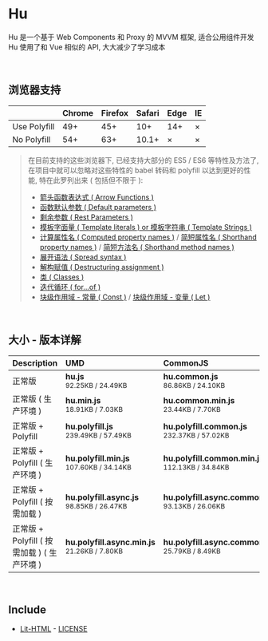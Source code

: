 # Hu
Hu 是一个基于 Web Components 和 Proxy 的 MVVM 框架, 适合公用组件开发<br>
Hu 使用了和 Vue 相似的 API, 大大减少了学习成本

<br>

## 浏览器支持

|              | Chrome | Firefox | Safari | Edge | IE |
| :-           | :-     | :-      | :-     | :-   | :- |
| Use Polyfill | 49+    | 45+     | 10+    | 14+  | ×  |
| No Polyfill  | 54+    | 63+     | 10.1+  | ×    | ×  |

> 在目前支持的这些浏览器下, 已经支持大部分的 ES5 / ES6 等特性及方法了,<br>
> 在项目中就可以忽略对这些特性的 babel 转码和 polyfill 以达到更好的性能, 特在此罗列出来 ( 包括但不限于 ): <br>
  > - [箭头函数表达式 ( Arrow Functions )](https://developer.mozilla.org/zh-CN/docs/Web/JavaScript/Reference/Functions/Arrow_functions)
  > - [函数默认参数 ( Default parameters )](https://developer.mozilla.org/zh-CN/docs/Web/JavaScript/Reference/Functions/Default_parameters)
  > - [剩余参数 ( Rest Parameters )](https://developer.mozilla.org/zh-CN/docs/Web/JavaScript/Reference/Functions/Rest_parameters)
  > - [模板字面量 ( Template literals ) or 模板字符串 ( Template Strings )](https://developer.mozilla.org/zh-CN/docs/Web/JavaScript/Reference/template_strings)
  > - [计算属性名 ( Computed property names )](https://developer.mozilla.org/zh-CN/docs/Web/JavaScript/Reference/Operators/Object_initializer#计算属性名) / [简短属性名 ( Shorthand property names )](https://developer.mozilla.org/zh-CN/docs/Web/JavaScript/Reference/Operators/Object_initializer#属性定义) / [简短方法名 ( Shorthand method names )](https://developer.mozilla.org/zh-CN/docs/Web/JavaScript/Reference/Operators/Object_initializer#方法定义)
  > - [展开语法 ( Spread syntax )](https://developer.mozilla.org/zh-CN/docs/Web/JavaScript/Reference/Operators/Spread_syntax)
  > - [解构赋值 ( Destructuring assignment )](https://developer.mozilla.org/zh-CN/docs/Web/JavaScript/Reference/Operators/Destructuring_assignment)
  > - [类 ( Classes )](https://developer.mozilla.org/zh-CN/docs/Web/JavaScript/Reference/Classes)
  > - [迭代循环 ( for...of )](https://developer.mozilla.org/zh-CN/docs/Web/JavaScript/Reference/Statements/for...of)
  > - [块级作用域 - 常量 ( Const )](https://developer.mozilla.org/zh-CN/docs/Web/JavaScript/Reference/Statements/const) / [块级作用域 - 变量 ( Let )](https://developer.mozilla.org/zh-CN/docs/Web/JavaScript/Reference/Statements/let)

<br>

## 大小 - 版本详解
| Description | UMD | CommonJS | ES Module |
| :- | :- | :- | :- |
| 正常版 | **hu.js**<br><small>92.25KB / 24.49KB</small> | **hu.common.js**<br><small>86.86KB / 24.10KB</small> | **hu.esm.js**<br><small>86.84KB / 24.09KB</small> |
| 正常版 ( 生产环境 ) | **hu.min.js**<br><small>18.91KB / 7.03KB</small> | **hu.common.min.js**<br><small>23.44KB / 7.70KB</small> | **hu.esm.min.js**<br><small>18.74KB / 6.96KB</small> |
| 正常版 + Polyfill | **hu.polyfill.js**<br><small>239.49KB / 57.49KB</small> | **hu.polyfill.common.js**<br><small>232.37KB / 57.02KB</small> | **hu.polyfill.esm.js**<br><small>232.36KB / 57.00KB</small> |
| 正常版 + Polyfill ( 生产环境 ) | **hu.polyfill.min.js**<br><small>107.60KB / 34.14KB</small> | **hu.polyfill.common.min.js**<br><small>112.13KB / 34.84KB</small> | **hu.polyfill.esm.min.js**<br><small>107.43KB / 34.08KB</small> |
| 正常版 + Polyfill ( 按需加载 ) | **hu.polyfill.async.js**<br><small>98.85KB / 26.47KB</small> | **hu.polyfill.async.common.js**<br><small>93.13KB / 26.06KB</small> | **hu.polyfill.async.esm.js**<br><small>93.11KB / 26.05KB</small> |
| 正常版 + Polyfill ( 按需加载 ) ( 生产环境 ) | **hu.polyfill.async.min.js**<br><small>21.26KB / 7.80KB</small> | **hu.polyfill.async.common.min.js**<br><small>25.79KB / 8.49KB</small> | **hu.polyfill.async.esm.min.js**<br><small>21.09KB / 7.73KB</small> |

<br>

## Include
  - [Lit-HTML](https://github.com/Polymer/lit-html) \- [LICENSE](https://github.com/Polymer/lit-html/blob/master/LICENSE)